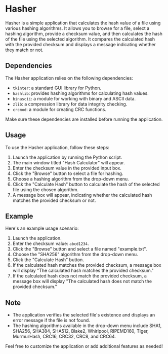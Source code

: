 # Hasher

Hasher is a simple application that calculates the hash value of a file using various hashing algorithms. It allows you to browse for a file, select a hashing algorithm, provide a checksum value, and then calculates the hash of the file using the selected algorithm. It compares the calculated hash with the provided checksum and displays a message indicating whether they match or not.

## Dependencies

The Hasher application relies on the following dependencies:

- `tkinter`: a standard GUI library for Python.
- `hashlib`: provides hashing algorithms for calculating hash values.
- `binascii`: a module for working with binary and ASCII data.
- `zlib`: a compression library for data integrity checking.
- `crcmod`: a module for creating CRC functions.

Make sure these dependencies are installed before running the application.

## Usage

To use the Hasher application, follow these steps:

1. Launch the application by running the Python script.
2. The main window titled "Hash Calculator" will appear.
3. Enter the checksum value in the provided input box.
4. Click the "Browse" button to select a file for hashing.
5. Choose a hashing algorithm from the drop-down menu.
6. Click the "Calculate Hash" button to calculate the hash of the selected file using the chosen algorithm.
7. A message box will appear, indicating whether the calculated hash matches the provided checksum or not.

## Example

Here's an example usage scenario:

1. Launch the application.
2. Enter the checksum value: `abcd1234`.
3. Click the "Browse" button and select a file named "example.txt".
4. Choose the "SHA256" algorithm from the drop-down menu.
5. Click the "Calculate Hash" button.
6. If the calculated hash matches the provided checksum, a message box will display "The calculated hash matches the provided checksum."
7. If the calculated hash does not match the provided checksum, a message box will display "The calculated hash does not match the provided checksum."

## Note

- The application verifies the selected file's existence and displays an error message if the file is not found.
- The hashing algorithms available in the drop-down menu include SHA1, SHA256, SHA384, SHA512, Blake2, Whirlpool, RIPEMD160, Tiger, MurmurHash, CRC16, CRC32, CRC8, and CRC64.

Feel free to customize the application or add additional features as needed!
